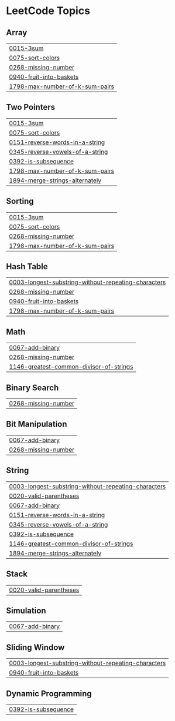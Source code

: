 
<!---LeetCode Topics Start-->
# LeetCode Topics
## Array
|  |
| ------- |
| [0015-3sum](https://github.com/devarshi-ap/leetcode-lib/tree/master/0015-3sum) |
| [0075-sort-colors](https://github.com/devarshi-ap/leetcode-lib/tree/master/0075-sort-colors) |
| [0268-missing-number](https://github.com/devarshi-ap/leetcode-lib/tree/master/0268-missing-number) |
| [0940-fruit-into-baskets](https://github.com/devarshi-ap/leetcode-lib/tree/master/0940-fruit-into-baskets) |
| [1798-max-number-of-k-sum-pairs](https://github.com/devarshi-ap/leetcode-lib/tree/master/1798-max-number-of-k-sum-pairs) |
## Two Pointers
|  |
| ------- |
| [0015-3sum](https://github.com/devarshi-ap/leetcode-lib/tree/master/0015-3sum) |
| [0075-sort-colors](https://github.com/devarshi-ap/leetcode-lib/tree/master/0075-sort-colors) |
| [0151-reverse-words-in-a-string](https://github.com/devarshi-ap/leetcode-lib/tree/master/0151-reverse-words-in-a-string) |
| [0345-reverse-vowels-of-a-string](https://github.com/devarshi-ap/leetcode-lib/tree/master/0345-reverse-vowels-of-a-string) |
| [0392-is-subsequence](https://github.com/devarshi-ap/leetcode-lib/tree/master/0392-is-subsequence) |
| [1798-max-number-of-k-sum-pairs](https://github.com/devarshi-ap/leetcode-lib/tree/master/1798-max-number-of-k-sum-pairs) |
| [1894-merge-strings-alternately](https://github.com/devarshi-ap/leetcode-lib/tree/master/1894-merge-strings-alternately) |
## Sorting
|  |
| ------- |
| [0015-3sum](https://github.com/devarshi-ap/leetcode-lib/tree/master/0015-3sum) |
| [0075-sort-colors](https://github.com/devarshi-ap/leetcode-lib/tree/master/0075-sort-colors) |
| [0268-missing-number](https://github.com/devarshi-ap/leetcode-lib/tree/master/0268-missing-number) |
| [1798-max-number-of-k-sum-pairs](https://github.com/devarshi-ap/leetcode-lib/tree/master/1798-max-number-of-k-sum-pairs) |
## Hash Table
|  |
| ------- |
| [0003-longest-substring-without-repeating-characters](https://github.com/devarshi-ap/leetcode-lib/tree/master/0003-longest-substring-without-repeating-characters) |
| [0268-missing-number](https://github.com/devarshi-ap/leetcode-lib/tree/master/0268-missing-number) |
| [0940-fruit-into-baskets](https://github.com/devarshi-ap/leetcode-lib/tree/master/0940-fruit-into-baskets) |
| [1798-max-number-of-k-sum-pairs](https://github.com/devarshi-ap/leetcode-lib/tree/master/1798-max-number-of-k-sum-pairs) |
## Math
|  |
| ------- |
| [0067-add-binary](https://github.com/devarshi-ap/leetcode-lib/tree/master/0067-add-binary) |
| [0268-missing-number](https://github.com/devarshi-ap/leetcode-lib/tree/master/0268-missing-number) |
| [1146-greatest-common-divisor-of-strings](https://github.com/devarshi-ap/leetcode-lib/tree/master/1146-greatest-common-divisor-of-strings) |
## Binary Search
|  |
| ------- |
| [0268-missing-number](https://github.com/devarshi-ap/leetcode-lib/tree/master/0268-missing-number) |
## Bit Manipulation
|  |
| ------- |
| [0067-add-binary](https://github.com/devarshi-ap/leetcode-lib/tree/master/0067-add-binary) |
| [0268-missing-number](https://github.com/devarshi-ap/leetcode-lib/tree/master/0268-missing-number) |
## String
|  |
| ------- |
| [0003-longest-substring-without-repeating-characters](https://github.com/devarshi-ap/leetcode-lib/tree/master/0003-longest-substring-without-repeating-characters) |
| [0020-valid-parentheses](https://github.com/devarshi-ap/leetcode-lib/tree/master/0020-valid-parentheses) |
| [0067-add-binary](https://github.com/devarshi-ap/leetcode-lib/tree/master/0067-add-binary) |
| [0151-reverse-words-in-a-string](https://github.com/devarshi-ap/leetcode-lib/tree/master/0151-reverse-words-in-a-string) |
| [0345-reverse-vowels-of-a-string](https://github.com/devarshi-ap/leetcode-lib/tree/master/0345-reverse-vowels-of-a-string) |
| [0392-is-subsequence](https://github.com/devarshi-ap/leetcode-lib/tree/master/0392-is-subsequence) |
| [1146-greatest-common-divisor-of-strings](https://github.com/devarshi-ap/leetcode-lib/tree/master/1146-greatest-common-divisor-of-strings) |
| [1894-merge-strings-alternately](https://github.com/devarshi-ap/leetcode-lib/tree/master/1894-merge-strings-alternately) |
## Stack
|  |
| ------- |
| [0020-valid-parentheses](https://github.com/devarshi-ap/leetcode-lib/tree/master/0020-valid-parentheses) |
## Simulation
|  |
| ------- |
| [0067-add-binary](https://github.com/devarshi-ap/leetcode-lib/tree/master/0067-add-binary) |
## Sliding Window
|  |
| ------- |
| [0003-longest-substring-without-repeating-characters](https://github.com/devarshi-ap/leetcode-lib/tree/master/0003-longest-substring-without-repeating-characters) |
| [0940-fruit-into-baskets](https://github.com/devarshi-ap/leetcode-lib/tree/master/0940-fruit-into-baskets) |
## Dynamic Programming
|  |
| ------- |
| [0392-is-subsequence](https://github.com/devarshi-ap/leetcode-lib/tree/master/0392-is-subsequence) |
<!---LeetCode Topics End-->